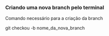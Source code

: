### Criando uma nova branch pelo terminal

Comando necessário para a criação da branch

git checkou -b nome_da_nova_branch